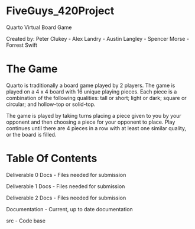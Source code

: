 # FiveGuys_420Project
Quarto Virtual Board Game

Created by: 
Peter Clukey -
Alex Landry -
Austin Langley -
Spencer Morse -
Forrest Swift

# The Game
Quarto is traditionally a board game played by 2 players. The game is played on a 4 x 4 board with 16 unique playing pieces. Each piece is a combination of the following qualities: tall or short; light or dark; square or circular; and hollow-top or solid-top. 

The game is played by taking turns placing a piece given to you by your opponent and then choosing a piece for your opponent to place. Play continues until there are 4 pieces in a row with at least one similar quality, or the board is filled.

# Table Of Contents
Deliverable 0 Docs - Files needed for submission

Deliverable 1 Docs - Files needed for submission

Deliverable 2 Docs - Files needed for submission

Documentation - Current, up to date documentation

src - Code base
